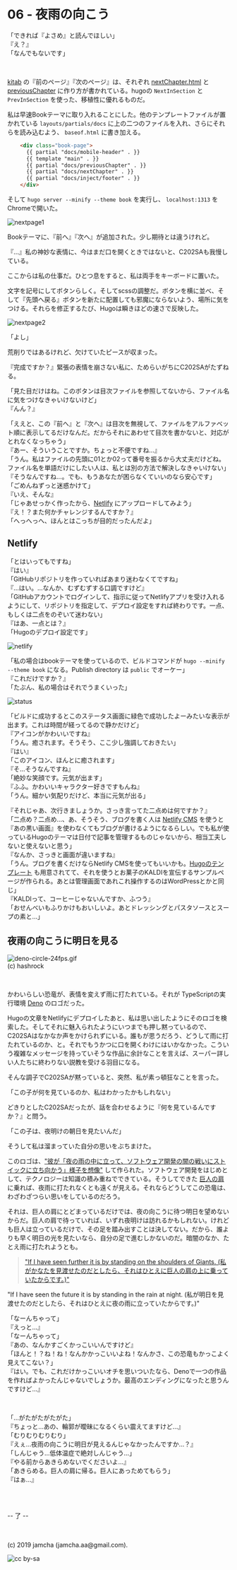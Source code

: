 

# 06 - 夜雨の向こう

「できれば『よさめ』と読んでほしい」  
『え？』  
「なんでもないです」

<br>

[kitab](https://github.com/darshanbaral/kitab) の『前のページ』『次のページ』は、それぞれ [nextChapter.html](https://github.com/darshanbaral/kitab/blob/master/layouts/partials/nextChapter.html) と[previousChapter](https://github.com/darshanbaral/kitab/blob/master/layouts/partials/previousChapter.html) に作り方が書かれている。hugoの `NextInSection` と `PrevInSection` を使った、移植性に優れるものだ。

私は早速Bookテーマに取り入れることにした。他のテンプレートファイルが置かれている `layouts/partials/docs` に上の二つのファイルを入れ、さらにそれらを読み込むよう、 `baseof.html` に書き加える。

```html
    <div class="book-page">
      {{ partial "docs/mobile-header" . }}
      {{ template "main" . }}
      {{ partial "docs/previousChapter" . }}
      {{ partial "docs/nextChapter" . }}
      {{ partial "docs/inject/footer" . }}
    </div>
```

そして `hugo server --minify --theme book` を実行し、 `localhost:1313` をChromeで開いた。

![nextpage1](./nextpage1.png)

Bookテーマに、『前へ』『次へ』が追加された。少し期待とは違うけれど。

『…』私の神妙な表情に、今はまだ口を開くときではないと、C202SAも我慢している。

ここからは私の仕事だ。ひとつ息をすると、私は両手をキーボードに置いた。

文字を記号にしてボタンらしく。そしてscssの調整だ。ボタンを横に並べ、そして『先頭へ戻る』ボタンを新たに配置しても邪魔にならないよう、場所に気をつける。それらを修正するたび、Hugoは瞬きほどの速さで反映した。

![nextpage2](./nextpage2.png)

「よし」

荒削りではあるけれど、欠けていたピースが収まった。

『完成ですか？』緊張の表情を崩さない私に、ためらいがちにC202SAがたずねる。

「見た目だけはね。このボタンは目次ファイルを参照してないから、ファイル名に気をつけなきゃいけないけど」  
『んん？』

「ええと、この『前へ』と『次へ』は目次を無視して、ファイルをアルファベット順に表示してるだけなんだ。だからそれにあわせて目次を書かないと、対応がとれなくなっちゃう」  
『あー、そういうことですか。ちょっと不便ですね…』  
「うん。私はファイルの先頭に01とか02って番号を振るから大丈夫だけどね。ファイル名を単語だけにしたい人は、私とは別の方法で解決しなきゃいけない」  
『そうなんですね…。でも、もうあなたが困らなくていいのなら安心です」  
「ごめんねずっと迷惑かけて」  
『いえ、そんな』  
「じゃあせっかく作ったから、[Netlify](https://app.netlify.com/) にアップロードしてみよう」  
『え！？また何かチャレンジするんですか？』  
「へっへっへ、ほんとはこっちが目的だったんだよ」

## Netlify

「とはいってもですね」  
『はい』  
「GitHubリポジトリを作っていればあまり迷わなくてですね」  
『…はい。…なんか、むずむずする口調ですけど』  
「GitHubアカウントでログインして、指示に従ってNetlifyアプリを受け入れるようにして、リポジトリを指定して、デプロイ設定をすれば終わりです。一点、もしくは二点をのぞいて迷わない」  
『はあ、一点とは？』  
「Hugoのデプロイ設定です」

![netlify](./netlify.png)

「私の場合はbookテーマを使っているので、ビルドコマンドが `hugo --minify --theme book` になる。Publish directory は `public` でオーケー」  
『これだけですか？』  
「たぶん、私の場合はそれでうまくいった」

![status](./status.png)

「ビルドに成功するとこのステータス画面に緑色で成功したよーみたいな表示が出ます。これは時間が経ってるので静かだけど」  
『アイコンがかわいいですね』  
「うん。癒されます。そうそう、ここ少し強調しておきたい」  
『はい』  
「このアイコン、ほんとに癒されます」  
『そ…そうなんですね』  
「絶妙な笑顔です。元気が出ます」  
『ふふ。かわいいキャラクター好きですもんね』  
「うん。細かい気配りだけど、本当に元気が出る」  

『それじゃあ、次行きましょうか。さっき言ってた二点めは何ですか？』  
「二点め？二点め…、あ、そうそう、ブログを書く人は [Netlify CMS](https://www.netlifycms.org/) を使うと『あの黒い画面』を使わなくてもブログが書けるようになるらしい。でも私が使っているHugoのテーマは日付で記事を管理するものじゃないから、相当工夫しないと使えないと思う」  
『なんか、さっきと画面が違いますね』  
「うん。ブログを書くだけならNetlify CMSを使ってもいいかも。[Hugoのテンプレート](https://www.netlifycms.org/docs/start-with-a-template/) も用意されてて、それを使うとお菓子のKALDIを宣伝するサンプルページが作られる。あとは管理画面であれこれ操作するのはWordPressとかと同じ」  
『KALDIって、コーヒーじゃないんですか、ふつう』  
「おせんべいもふりかけもおいしいよ。あとドレッシングとパスタソースとスープの素と…」

## 夜雨の向こうに明日を見る

![deno-circle-24fps.gif](https://github.com/denolib/animated-deno-logo/blob/master/deno-circle-24fps.gif?raw=true)  
(c) hashrock

<br>

かわいらしい恐竜が、表情を変えず雨に打たれている。それが TypeScriptの実行環境 [Deno](https://github.com/denoland/deno) のロゴだった。

Hugoの文章をNetlifyにデプロイしたあと、私は思い出したようにそのロゴを検索した。そしてそれに魅入られたようにいつまでも押し黙っているので、C202SAはなかなか声をかけられずにいる。誰もが思うだろう、どうして雨に打たれているのか、と。それでもうかつに口を開くわけにはいかなかった。こういう複雑なメッセージを持っていそうな作品に余計なことを言えば、スーパー詳しい人たちに終わりない説教を受ける羽目になる。

そんな調子でC202SAが黙っていると、突然、私が素っ頓狂なことを言った。

「この子が何を見ているのか、私はわかったかもしれない」

どきりとしたC202SAだったが、話を合わせるように『何を見ているんですか？』と問う。

「この子は、夜明けの朝日を見たいんだ」

そうして私は溜まっていた自分の思いをぶちまけた。

このロゴは、["彼が「夜の雨の中に立って、ソフトウェア開発の闇の戦いにストイックに立ち向かう」様子を想像"](http://hashrock.hatenablog.com/entry/2019/02/04/040505) して作られた。ソフトウェア開発をはじめとして、テクノロジーは知識の積み重ねでできている。そうしてできた [巨人の肩](https://en.wikipedia.org/wiki/Standing_on_the_shoulders_of_giants) に乗れば、夜雨に打たれなくとも遠くが見える。それならどうしてこの恐竜は、わざわざつらい思いをしているのだろう。

それは、巨人の肩にとどまっているだけでは、夜の向こうに待つ明日を望めないからだ。巨人の肩で待っていれば、いずれ夜明けは訪れるかもしれない。けれども巨人は立っているだけで、その足を踏み出すことは決してない。だから、誰よりも早く明日の光を見たいなら、自分の足で進むしかないのだ。暗闇のなか、たとえ雨に打たれようとも。

> ["If I have seen further it is by standing on the shoulders of Giants. (私がかなたを見渡せたのだとしたら、それはひとえに巨人の肩の上に乗っていたからです。)"](https://ja.wikipedia.org/wiki/%E5%B7%A8%E4%BA%BA%E3%81%AE%E8%82%A9%E3%81%AE%E4%B8%8A)

"If I have seen the future it is by standing in the rain at night. (私が明日を見渡せたのだとしたら、それはひとえに夜の雨に立っていたからです。)"

「なーんちゃって」  
『えっと…』  
「なーんちゃって」  
『あの、なんかすごくかっこいいんですけど』  
「ほんと！？ね！ね！なんかかっこいいよね！なんかさ、この恐竜もかっこよく見えてこない？」  
『はい。でも、これだけかっこいいオチを思いついたなら、Denoで一つの作品を作ればよかったんじゃないでしょうか。最高のエンディングになったと思うんですけど…』  

<br>

「…がたがたがたがた」  
『ちょっと…あの、輪郭が曖昧になるくらい震えてますけど…』  
「むりむりむりむり」  
『えぇ…夜雨の向こうに明日が見えるんじゃなかったんですか…？』  
「しんじゃう…低体温症で絶対しんじゃう…」  
『やる前からあきらめないでくださいよ…』  
「あきらめる。巨人の肩に帰る。巨人にあっためてもらう」  
『はぁ…』

<br>
<br>

-- 了 --

<br>
<br>
(c) 2019 jamcha (jamcha.aa@gmail.com).

![cc by-sa](https://i.creativecommons.org/l/by-sa/4.0/88x31.png)

